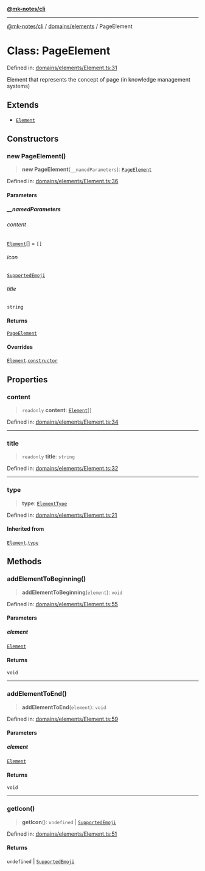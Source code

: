 [**@mk-notes/cli**](../../../README.md)

***

[@mk-notes/cli](../../../README.md) / [domains/elements](../README.md) / PageElement

# Class: PageElement

Defined in: [domains/elements/Element.ts:31](https://github.com/Myastr0/mk-notes/blob/184ba57922923e2636b5be8eb72e467e76933ed9/src/domains/elements/Element.ts#L31)

Element that represents the concept of page (in knowledge management systems)

## Extends

- [`Element`](Element.md)

## Constructors

### new PageElement()

> **new PageElement**(`__namedParameters`): [`PageElement`](PageElement.md)

Defined in: [domains/elements/Element.ts:36](https://github.com/Myastr0/mk-notes/blob/184ba57922923e2636b5be8eb72e467e76933ed9/src/domains/elements/Element.ts#L36)

#### Parameters

##### \_\_namedParameters

###### content

[`Element`](Element.md)[] = `[]`

###### icon

[`SupportedEmoji`](../type-aliases/SupportedEmoji.md)

###### title

`string`

#### Returns

[`PageElement`](PageElement.md)

#### Overrides

[`Element`](Element.md).[`constructor`](Element.md#constructors)

## Properties

### content

> `readonly` **content**: [`Element`](Element.md)[]

Defined in: [domains/elements/Element.ts:34](https://github.com/Myastr0/mk-notes/blob/184ba57922923e2636b5be8eb72e467e76933ed9/src/domains/elements/Element.ts#L34)

***

### title

> `readonly` **title**: `string`

Defined in: [domains/elements/Element.ts:32](https://github.com/Myastr0/mk-notes/blob/184ba57922923e2636b5be8eb72e467e76933ed9/src/domains/elements/Element.ts#L32)

***

### type

> **type**: [`ElementType`](../enumerations/ElementType.md)

Defined in: [domains/elements/Element.ts:21](https://github.com/Myastr0/mk-notes/blob/184ba57922923e2636b5be8eb72e467e76933ed9/src/domains/elements/Element.ts#L21)

#### Inherited from

[`Element`](Element.md).[`type`](Element.md#type-1)

## Methods

### addElementToBeginning()

> **addElementToBeginning**(`element`): `void`

Defined in: [domains/elements/Element.ts:55](https://github.com/Myastr0/mk-notes/blob/184ba57922923e2636b5be8eb72e467e76933ed9/src/domains/elements/Element.ts#L55)

#### Parameters

##### element

[`Element`](Element.md)

#### Returns

`void`

***

### addElementToEnd()

> **addElementToEnd**(`element`): `void`

Defined in: [domains/elements/Element.ts:59](https://github.com/Myastr0/mk-notes/blob/184ba57922923e2636b5be8eb72e467e76933ed9/src/domains/elements/Element.ts#L59)

#### Parameters

##### element

[`Element`](Element.md)

#### Returns

`void`

***

### getIcon()

> **getIcon**(): `undefined` \| [`SupportedEmoji`](../type-aliases/SupportedEmoji.md)

Defined in: [domains/elements/Element.ts:51](https://github.com/Myastr0/mk-notes/blob/184ba57922923e2636b5be8eb72e467e76933ed9/src/domains/elements/Element.ts#L51)

#### Returns

`undefined` \| [`SupportedEmoji`](../type-aliases/SupportedEmoji.md)
